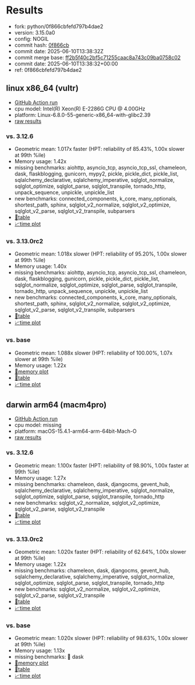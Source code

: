 # Results

- fork: python/0f866cbfefd797b4dae2
- version: 3.15.0a0
- config: NOGIL
- commit hash: [0f866cb](https://github.com/python/cpython/commit/0f866cb)
- commit date: 2025-06-10T13:38:32Z
- commit merge base: [ff2b5f40c2bf5c71255caac8a743c09ba0758c02](https://github.com/python/cpython/commit/ff2b5f40c2bf5c71255caac8a743c09ba0758c02)
- commit date: 2025-06-10T13:38:32+00:00
- ref: 0f866cbfefd797b4dae2

## linux x86_64 (vultr)

- [GitHub Action run](https://github.com/facebookexperimental/free-threading-benchmarking/actions/runs/15573140329)
- cpu model: Intel(R) Xeon(R) E-2286G CPU @ 4.00GHz
- platform: Linux-6.8.0-55-generic-x86_64-with-glibc2.39
- [raw results](bm-20250610-vultr-x86_64-python-0f866cbfefd797b4dae2-3.15.0a0-0f866cb.json)

### vs. 3.12.6

- Geometric mean: 1.017x faster (HPT: reliability of 85.43%, 1.00x slower at 99th %ile)
- Memory usage: 1.42x
- missing benchmarks: aiohttp, asyncio_tcp, asyncio_tcp_ssl, chameleon, dask, flaskblogging, gunicorn, mypy2, pickle, pickle_dict, pickle_list, sqlalchemy_declarative, sqlalchemy_imperative, sqlglot_normalize, sqlglot_optimize, sqlglot_parse, sqlglot_transpile, tornado_http, unpack_sequence, unpickle, unpickle_list
- new benchmarks: connected_components, k_core, many_optionals, shortest_path, sphinx, sqlglot_v2_normalize, sqlglot_v2_optimize, sqlglot_v2_parse, sqlglot_v2_transpile, subparsers
- [📄table](bm-20250610-vultr-x86_64-python-0f866cbfefd797b4dae2-3.15.0a0-0f866cb-vs-3.12.6.md)
- [📈time plot](bm-20250610-vultr-x86_64-python-0f866cbfefd797b4dae2-3.15.0a0-0f866cb-vs-3.12.6.svg)

### vs. 3.13.0rc2

- Geometric mean: 1.018x slower (HPT: reliability of 95.20%, 1.00x slower at 99th %ile)
- Memory usage: 1.40x
- missing benchmarks: aiohttp, asyncio_tcp, asyncio_tcp_ssl, chameleon, dask, flaskblogging, gunicorn, pickle, pickle_dict, pickle_list, sqlglot_normalize, sqlglot_optimize, sqlglot_parse, sqlglot_transpile, tornado_http, unpack_sequence, unpickle, unpickle_list
- new benchmarks: connected_components, k_core, many_optionals, shortest_path, sphinx, sqlglot_v2_normalize, sqlglot_v2_optimize, sqlglot_v2_parse, sqlglot_v2_transpile, subparsers
- [📄table](bm-20250610-vultr-x86_64-python-0f866cbfefd797b4dae2-3.15.0a0-0f866cb-vs-3.13.0rc2.md)
- [📈time plot](bm-20250610-vultr-x86_64-python-0f866cbfefd797b4dae2-3.15.0a0-0f866cb-vs-3.13.0rc2.svg)

### vs. base

- Geometric mean: 1.088x slower (HPT: reliability of 100.00%, 1.07x slower at 99th %ile)
- Memory usage: 1.22x
- [🧠memory plot](bm-20250610-vultr-x86_64-python-0f866cbfefd797b4dae2-3.15.0a0-0f866cb-vs-base-mem.svg)
- [📄table](bm-20250610-vultr-x86_64-python-0f866cbfefd797b4dae2-3.15.0a0-0f866cb-vs-base.md)
- [📈time plot](bm-20250610-vultr-x86_64-python-0f866cbfefd797b4dae2-3.15.0a0-0f866cb-vs-base.svg)

## darwin arm64 (macm4pro)

- [GitHub Action run](https://github.com/facebookexperimental/free-threading-benchmarking/actions/runs/15573140329)
- cpu model: missing
- platform: macOS-15.4.1-arm64-arm-64bit-Mach-O
- [raw results](bm-20250610-macm4pro-arm64-python-0f866cbfefd797b4dae2-3.15.0a0-0f866cb.json)

### vs. 3.12.6

- Geometric mean: 1.100x faster (HPT: reliability of 98.90%, 1.00x faster at 99th %ile)
- Memory usage: 1.27x
- missing benchmarks: chameleon, dask, djangocms, gevent_hub, sqlalchemy_declarative, sqlalchemy_imperative, sqlglot_normalize, sqlglot_optimize, sqlglot_parse, sqlglot_transpile, tornado_http
- new benchmarks: sqlglot_v2_normalize, sqlglot_v2_optimize, sqlglot_v2_parse, sqlglot_v2_transpile
- [📄table](bm-20250610-macm4pro-arm64-python-0f866cbfefd797b4dae2-3.15.0a0-0f866cb-vs-3.12.6.md)
- [📈time plot](bm-20250610-macm4pro-arm64-python-0f866cbfefd797b4dae2-3.15.0a0-0f866cb-vs-3.12.6.svg)

### vs. 3.13.0rc2

- Geometric mean: 1.020x faster (HPT: reliability of 62.64%, 1.00x slower at 99th %ile)
- Memory usage: 1.22x
- missing benchmarks: chameleon, dask, djangocms, gevent_hub, sqlalchemy_declarative, sqlalchemy_imperative, sqlglot_normalize, sqlglot_optimize, sqlglot_parse, sqlglot_transpile, tornado_http
- new benchmarks: sqlglot_v2_normalize, sqlglot_v2_optimize, sqlglot_v2_parse, sqlglot_v2_transpile
- [📄table](bm-20250610-macm4pro-arm64-python-0f866cbfefd797b4dae2-3.15.0a0-0f866cb-vs-3.13.0rc2.md)
- [📈time plot](bm-20250610-macm4pro-arm64-python-0f866cbfefd797b4dae2-3.15.0a0-0f866cb-vs-3.13.0rc2.svg)

### vs. base

- Geometric mean: 1.020x slower (HPT: reliability of 98.63%, 1.00x slower at 99th %ile)
- Memory usage: 1.13x
- missing benchmarks: 🔴 dask
- [🧠memory plot](bm-20250610-macm4pro-arm64-python-0f866cbfefd797b4dae2-3.15.0a0-0f866cb-vs-base-mem.svg)
- [📄table](bm-20250610-macm4pro-arm64-python-0f866cbfefd797b4dae2-3.15.0a0-0f866cb-vs-base.md)
- [📈time plot](bm-20250610-macm4pro-arm64-python-0f866cbfefd797b4dae2-3.15.0a0-0f866cb-vs-base.svg)

